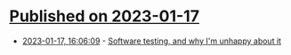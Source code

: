 # [Published on 2023-01-17](index.md)

* [2023-01-17, 16:06:09](https://news.ycombinator.com/item?id=34414193) - [Software testing, and why I'm unhappy about it](http://nhaehnle.blogspot.com/2023/01/software-testing-and-why-im-unhappy.html)
